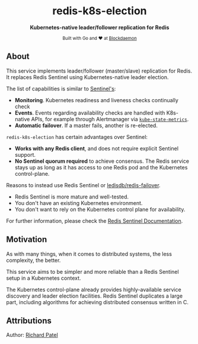 <div align="center">
  <h1>redis-k8s-election</h1>
  <p>
    <strong>Kubernetes-native leader/follower replication for Redis</strong>
  </p>
  <sub>Built with Go and ❤️ at <a href="https://github.com/Blockdaemon">Blockdaemon</a></sub>
</div>

## About

This service implements leader/follower (master/slave) replication for Redis.
It replaces Redis Sentinel using Kubernetes-native leader election.

The list of capabilities is similar to [Sentinel's](https://redis.io/topics/sentinel):
- **Monitoring**. Kubernetes readiness and liveness checks continually check
- **Events**. Events regarding availability checks are handled with K8s-native APIs,
  for example through Alertmanager via [`kube-state-metrics`](https://github.com/kubernetes/kube-state-metrics).
- **Automatic failover**. If a master fails, another is re-elected.

`redis-k8s-election` has certain advantages over Sentinel:
- **Works with any Redis client**, and does not require explicit Sentinel support.
- **No Sentinel quorum required** to achieve consensus.
  The Redis service stays up as long as it has access to one Redis pod and the Kubernetes control-plane.

Reasons to instead use Redis Sentinel or [ledisdb/redis-failover](https://github.com/ledisdb/redis-failover).
- Redis Sentinel is more mature and well-tested.
- You don't have an existing Kubernetes environment.
- You don't want to rely on the Kubernetes control plane for availability.

For further information, please check the [Redis Sentinel Documentation](https://redis.io/topics/sentinel).

## Motivation

As with many things, when it comes to distributed systems, the less complexity, the better.

This service aims to be simpler and more reliable than a Redis Sentinel setup in a Kubernetes context.

The Kubernetes control-plane already provides highly-available service discovery
and leader election facilities. Redis Sentinel duplicates a large part, including
algorithms for achieving distributed consensus written in C.

## Attributions

Author: [Richard Patel](https://github.com/terorie)
